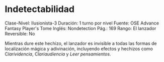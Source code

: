# Indetectabilidad

Clase-Nivel: Ilusionista-3
Duración: 1 turno por nivel
Fuente: OSE Advance Fantasy Player's Tome
Inglés: Nondetection
Pág.: 169
Rango: El lanzador
Reversible: No

Mientras dure este hechizo, el lanzador es invisible a todas las formas de localización mágica y adivinación, incluyendo efectos y hechizos como C*larividencia*, C*lariaudiencia* y *Leer pensamientos*.